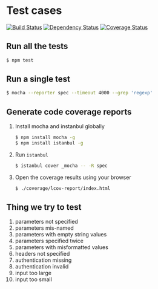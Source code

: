 # Test cases
[![Build Status](https://secure.travis-ci.org/watson-developer-cloud/nodejs-wrapper-alpha.png)](http://travis-ci.org/watson-developer-cloud/nodejs-wrapper-alpha)
[![Dependency Status](https://gemnasium.com/watson-developer-cloud/nodejs-wrapper-alpha.png)](https://gemnasium.com/watson-developer-cloud/nodejs-wrapper-alpha)
[![Coverage Status](https://img.shields.io/coveralls/watson-developer-cloud/nodejs-wrapper-alpha.svg)](https://coveralls.io/r/watson-developer-cloud/nodejs-wrapper-alpha)

## Run all the tests

```sh
$ npm test
```

## Run a single test

```sh
$ mocha --reporter spec --timeout 4000 --grep 'regexp'
```

## Generate code coverage reports

1. Install mocha and instanbul globally

    ```sh
    $ npm install mocha -g
    $ npm install istanbul -g
    ```

1. Run `istanbul`

    ```sh
    $ istanbul cover _mocha -- -R spec
    ```

1. Open the coverage results using your browser

    ```sh
    $ ./coverage/lcov-report/index.html
    ```

## Thing we try to test

1. parameters not specified
1. parameters mis-named
1. parameters with empty string values
1. parameters specified twice
1. parameters with misformatted values
1. headers not specified
1. authentication missing
1. authentication invalid
1. input too large
1. input too small